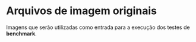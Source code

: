 # Arquivos de imagem originais
Imagens que serão utilizadas como entrada para a execução dos testes de __benchmark__.
